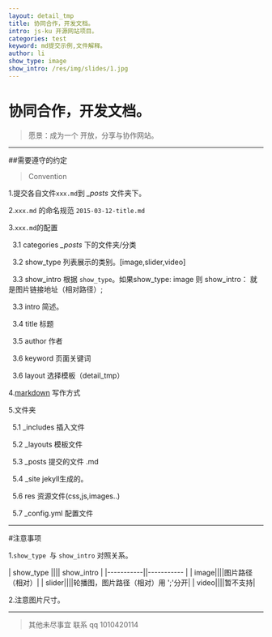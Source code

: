```yaml
---
layout: detail_tmp
title: 协同合作，开发文档。
intro: js-ku 开源网站项目。
categories: test
keyword: md提交示例,文件解释。
author: li
show_type: image
show_intro: /res/img/slides/1.jpg
---
```

# 协同合作，开发文档。

>愿景：成为一个 开放，分享与协作网站。 

------

##需要遵守的约定 

>Convention 

1.提交各自文件`xxx.md`到 *_posts* 文件夹下。 

2.`xxx.md` 的命名规范 `2015-03-12-title.md`

3.`xxx.md`的配置 

&nbsp;&nbsp;3.1 categories *_posts* 下的文件夹/分类 

&nbsp;&nbsp;3.2 show_type 列表展示的类别。[image,slider,video]

&nbsp;&nbsp;3.3 show_intro 根据 `show_type`。如果show_type: image 则 show_intro： 就是图片链接地址（相对路径）;

&nbsp;&nbsp;3.3 intro 简述。

&nbsp;&nbsp;3.4 title 标题
 
&nbsp;&nbsp;3.5 author 作者
 
&nbsp;&nbsp;3.6 keyword 页面关键词
 
&nbsp;&nbsp;3.6 layout 选择模板（detail_tmp）

4.[markdown](http://lixiaoshenxian.com/markdown.html) 写作方式 

5.文件夹

&nbsp;&nbsp;5.1 _includes 插入文件 

&nbsp;&nbsp;5.2 _layouts 模板文件

&nbsp;&nbsp;5.3 _posts 提交的文件 .md

&nbsp;&nbsp;5.4 _site jekyll生成的。

&nbsp;&nbsp;5.6 res 资源文件(css,js,images..)

&nbsp;&nbsp;5.7 _config.yml 配置文件


------------------ 
#注意事项 

1.`show_type `与 `show_intro` 对照关系。 


| show_type ||||      show_intro      |
|-----------||----------- |
| image||||图片路径（相对）| 
| slider||||轮播图，图片路径（相对）用 ';'分开|
| video||||暂不支持|

2.注意图片尺寸。 


------

>其他未尽事宜 联系 qq 1010420114


